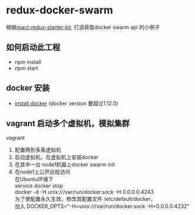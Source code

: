 # redux-docker-swarm

根据[react-redux-starter-kit](https://github.com/davezuko/react-redux-starter-kit), 打造获取docker swarm api 的小例子

## 如何启动此工程  
* npm install
* npm start

## docker 安装
* [install docker](https://docs.docker.com/engine/installation/linux/#install-docker-engine-on-linux) (docker version 要超过1.12.0) 

## vagrant 启动多个虚拟机，模拟集群
vagrant 
1. 配置两到多条虚拟机
2. 启动虚拟机，在虚拟机上安装docker
3. 在其中一台 node1机器上docker swarm init 
4. 在node1上公开远程访问   
在Ubuntu环境下   
service docker stop  
docker -d -H unix:///var/run/docker.sock -H 0.0.0.0:4243  
为了使配置永久生效，修改其配置文件 /etc/default/docker，  
加入 DOCKER_OPTS="-H=unix:///var/run/docker.sock -H=0.0.0.0:4232"  

